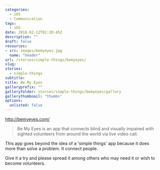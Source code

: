```yaml
---
categories: 
  - iOS
  - Communication
tags:
  - iOS
date: 2018-02-12T02:20:45Z
description: ""
draft: false
resources: 
- src: images/bemyeyes.jpg
  name: "header"
url: /stories/simple-things/bemyeyes/
slug:
stories: 
  - simple-things
subtitle: 
title: Be My Eyes
galleryprefix: ""
galleryfolder: stories/simple-things/bemyeyes/gallery
gallerythumbnail: "thumbs"
options:
  unlisted: false
---
```


http://bemyeyes.com/

> Be My Eyes is an app that connects blind and visually impaired with sighted volunteers from around the world via live video call.

This app goes beyond the idea of a 'simple things' app because it does more than solve a problem. It connect people.

Give it a try and please spread it among others who may need it or wish to become volunteers.
<!--more-->